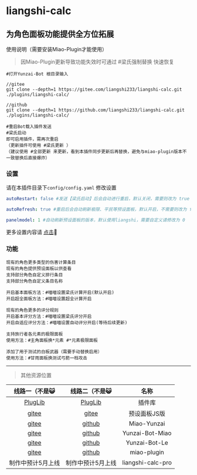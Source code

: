 # liangshi-calc

## 为角色面板功能提供全方位拓展

使用说明（需要安装Miao-Plugin才能使用）
> 因Miao-Plugin更新导致功能失效时可通过 #梁氏强制替换 快速恢复
~~~~~~~~~~
#打开Yunzai-Bot 根目录输入

//gitee
git clone --depth=1 https://gitee.com/liangshi233/liangshi-calc.git ./plugins/liangshi-calc/

//github
git clone --depth=1 https://github.com/liangshi233/liangshi-calc.git ./plugins/liangshi-calc/

#重启Bot载入插件发送
#梁氏启动
即可启用插件，需再次重启
（更新插件可使用 #梁氏更新 ）
（建议使用 #全部更新 来更新，看到本插件同步更新后再替换，避免与miao-plugin版本不一致替换后直接爆炸）

~~~~~~~~~~
### 设置
请在本插件目录下`config/config.yaml` 修改设置
~~~~~~~~~~YAML
autoRestart: false #发送【梁氏启动】后会自动进行重启，默认关闭，需要则改为 true

autoRefresh: true #重启后会自动刷新极限、平民等预设面板，默认开启，不需要则改为 false

panelmodel: 1 #自动刷新预设面板的版本，默认使用liangshi，需要自定义请修改为 0
~~~~~~~~~~
更多设置内容请 [点击](config/system/config.md)🤔

### 功能
~~~~~~~~~~
现有的角色更多类型的伤害计算条目
现有的角色提供预设面板以供查看
支持部分角色自定义排行条目
支持部分角色自定义条目名称

开启基本面板方法：#喵喵设置梁氏计算开启(默认开启)
开启超全面板方法：#喵喵设置超全计算开启

现有的角色更多的评分规则
开启基本评分方法：#喵喵设置梁氏评分开启
开启自适应评分方法：#喵喵设置自动评分开启(等待后续更新)

支持旅行者各元素的极限面板
使用方法：#主角面板换*元素 #*元素极限面板

添加了用于测试的白板武器（需要手动替换启用）
使用方法：#甘雨面板换测试弓箭一档攻击
~~~~~~~~~~

---

> 其他资源位置

|                              线路一（不是😺                         |                               线路二（不是😺                       |          名称       |
|:-----------------------------------------------------------------:|:---------------------------------------------------------------:|:------------------:|
|      [PlugLib](https://qsyhh.icu/xmdz)                            |    [PlugLib](https://qsyhh.icu/xmdz)                            | 插件库              |
|      [gitee](https://gitee.com/liangshi233/presets-panel)         |    [gitee](https://gitee.com/liangshi233/presets-panel)         | 预设面板JS版         |
|      [gitee](https://gitee.com/yoimiya-kokomi/Miao-Yunzai)        |    [github](https://github.com/yoimiya-kokomi/Miao-Yunzai)      | Miao-Yunzai        |
|      [gitee](https://gitee.com/yoimiya-kokomi/Yunzai-Bot)         |    [github](https://github.com/yoimiya-kokomi/Yunzai-Bot)       | Yunzai-Bot-Miao    |
|      [gitee](https://gitee.com/le-niao/Yunzai-Bot)                |    [github](https://github.com/le-niao/Yunzai-Bot)              | Yunzai-Bot-Le      |
|      [gitee](https://gitee.com/yoimiya-kokomi/miao-plugin)        |    [github](https://github.com/yoimiya-kokomi/miao-plugin)      | miao-plugin        |
|                          制作中预计5月上线                           |                         制作中预计5月上线                          | liangshi-calc-pro  |